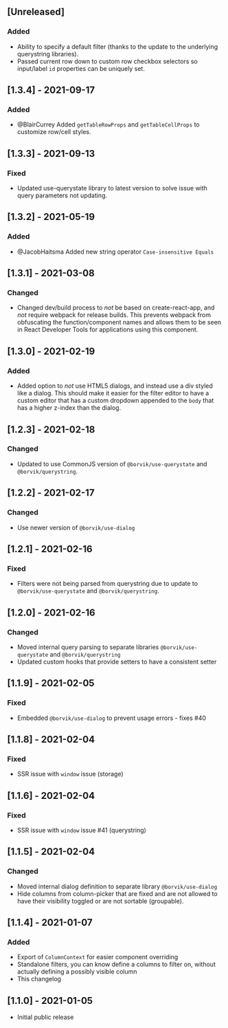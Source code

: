 ## [Unreleased]

### Added
- Ability to specify a default filter (thanks to the update to the underlying querystring libraries).
- Passed current row down to custom row checkbox selectors so input/label `id` properties can be uniquely set.

## [1.3.4] - 2021-09-17
### Added
- @BlairCurrey Added `getTableRowProps` and `getTableCellProps` to customize row/cell styles.

## [1.3.3] - 2021-09-13
### Fixed
- Updated use-querystate library to latest version to solve issue with query parameters not updating.

## [1.3.2] - 2021-05-19
### Added
- @JacobHaitsma Added new string operator `Case-insensitive Equals`

## [1.3.1] - 2021-03-08
### Changed
- Changed dev/build process to _not_ be based on create-react-app, and _not_ require webpack for release builds. This prevents webpack from obfuscating the function/component names and allows them to be seen in React Developer Tools for applications using this component.

## [1.3.0] - 2021-02-19
### Added
- Added option to _not_ use HTML5 dialogs, and instead use a div styled like a dialog. This should make it easier for the filter editor to have a custom editor that has a custom dropdown appended to the `body` that has a higher z-index than the dialog.

## [1.2.3] - 2021-02-18
### Changed
- Updated to use CommonJS version of `@borvik/use-querystate` and `@borvik/querystring`.

## [1.2.2] - 2021-02-17
### Changed
- Use newer version of `@borvik/use-dialog`

## [1.2.1] - 2021-02-16
### Fixed
- Filters were not being parsed from querystring due to update to `@borvik/use-querystate` and `@borvik/querystring`.

## [1.2.0] - 2021-02-16
### Changed
- Moved internal query parsing to separate libraries `@borvik/use-querystate` and `@borvik/querystring`
- Updated custom hooks that provide setters to have a consistent setter

## [1.1.9] - 2021-02-05
### Fixed
- Embedded `@borvik/use-dialog` to prevent usage errors - fixes #40

## [1.1.8] - 2021-02-04
### Fixed
- SSR issue with `window` issue (storage)

## [1.1.6] - 2021-02-04
### Fixed
- SSR issue with `window` issue #41 (querystring)

## [1.1.5] - 2021-02-04
### Changed
- Moved internal dialog definition to separate library `@borvik/use-dialog`
- Hide columns from column-picker that are fixed and are not allowed to have their visibility toggled or are not sortable (groupable).

## [1.1.4] - 2021-01-07
### Added
- Export of `ColumnContext` for easier component overriding
- Standalone filters, you can know define a columns to filter on, without actually defining a possibly visible column
- This changelog

## [1.1.0] - 2021-01-05
- Initial public release